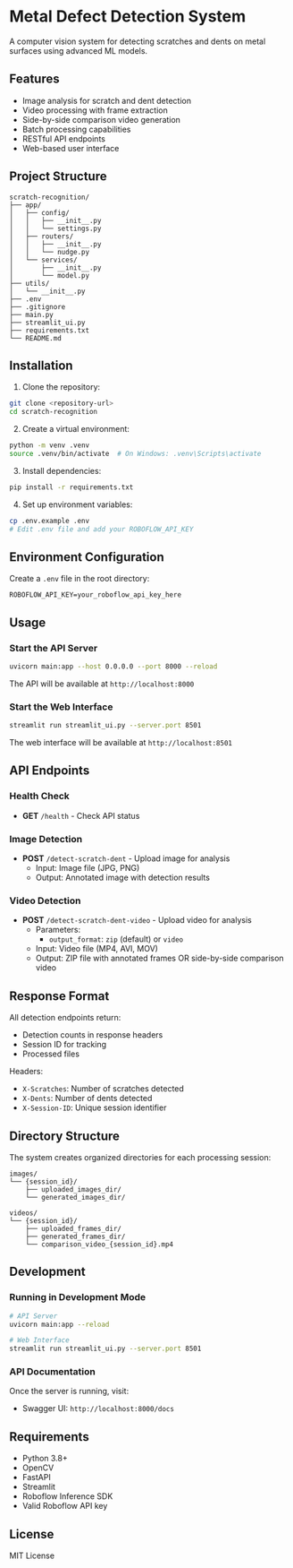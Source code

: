 # Metal Defect Detection System

A computer vision system for detecting scratches and dents on metal surfaces using advanced ML models.

## Features

- Image analysis for scratch and dent detection
- Video processing with frame extraction
- Side-by-side comparison video generation
- Batch processing capabilities
- RESTful API endpoints
- Web-based user interface

## Project Structure

```
scratch-recognition/
├── app/
│   ├── config/
│   │   ├── __init__.py
│   │   └── settings.py
│   ├── routers/
│   │   ├── __init__.py
│   │   └── nudge.py
│   └── services/
│       ├── __init__.py
│       └── model.py
├── utils/
│   └── __init__.py
├── .env
├── .gitignore
├── main.py
├── streamlit_ui.py
├── requirements.txt
└── README.md
```

## Installation

1. Clone the repository:
```bash
git clone <repository-url>
cd scratch-recognition
```

2. Create a virtual environment:
```bash
python -m venv .venv
source .venv/bin/activate  # On Windows: .venv\Scripts\activate
```

3. Install dependencies:
```bash
pip install -r requirements.txt
```

4. Set up environment variables:
```bash
cp .env.example .env
# Edit .env file and add your ROBOFLOW_API_KEY
```

## Environment Configuration

Create a `.env` file in the root directory:

```env
ROBOFLOW_API_KEY=your_roboflow_api_key_here
```

## Usage

### Start the API Server

```bash
uvicorn main:app --host 0.0.0.0 --port 8000 --reload
```

The API will be available at `http://localhost:8000`

### Start the Web Interface

```bash
streamlit run streamlit_ui.py --server.port 8501
```

The web interface will be available at `http://localhost:8501`

## API Endpoints

### Health Check
- **GET** `/health` - Check API status

### Image Detection
- **POST** `/detect-scratch-dent` - Upload image for analysis
  - Input: Image file (JPG, PNG)
  - Output: Annotated image with detection results

### Video Detection
- **POST** `/detect-scratch-dent-video` - Upload video for analysis
  - Parameters:
    - `output_format`: `zip` (default) or `video`
  - Input: Video file (MP4, AVI, MOV)
  - Output: ZIP file with annotated frames OR side-by-side comparison video

## Response Format

All detection endpoints return:
- Detection counts in response headers
- Session ID for tracking
- Processed files

Headers:
- `X-Scratches`: Number of scratches detected
- `X-Dents`: Number of dents detected
- `X-Session-ID`: Unique session identifier

## Directory Structure

The system creates organized directories for each processing session:

```
images/
└── {session_id}/
    ├── uploaded_images_dir/
    └── generated_images_dir/

videos/
└── {session_id}/
    ├── uploaded_frames_dir/
    ├── generated_frames_dir/
    └── comparison_video_{session_id}.mp4
```

## Development

### Running in Development Mode

```bash
# API Server
uvicorn main:app --reload

# Web Interface
streamlit run streamlit_ui.py --server.port 8501
```

### API Documentation

Once the server is running, visit:
- Swagger UI: `http://localhost:8000/docs`

## Requirements

- Python 3.8+
- OpenCV
- FastAPI
- Streamlit
- Roboflow Inference SDK
- Valid Roboflow API key

## License

MIT License